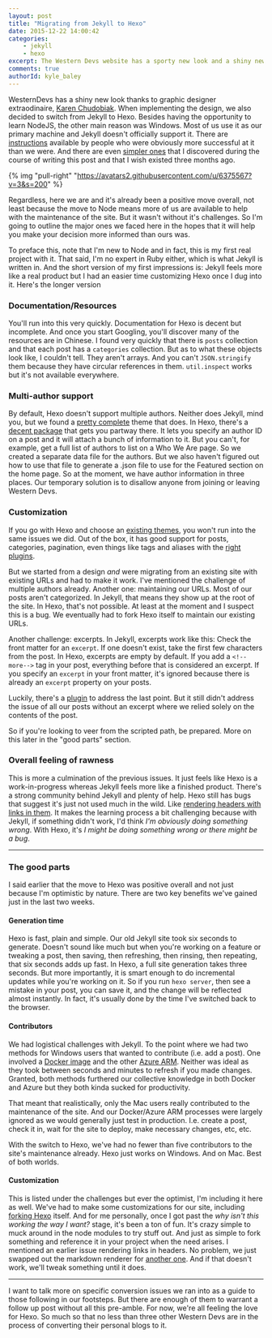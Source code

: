 ```yaml
---
layout: post
title: "Migrating from Jekyll to Hexo"
date: 2015-12-22 14:00:42
categories: 
    - jekyll
    - hexo
excerpt: The Western Devs website has a sporty new look and a shiny new technology behind it. In this post, we'll look at the good and bad with migrating from Jekyll to Hexo
comments: true
authorId: kyle_baley
---
```


WesternDevs has a shiny new look thanks to graphic designer extraodinaire, [Karen Chudobiak](http://www.karenchudobiak.ca/). When implementing the design, we also decided to switch from Jekyll to Hexo. Besides having the opportunity to learn NodeJS, the other main reason was Windows. Most of us use it as our primary machine and Jekyll doesn't officially support it. There are [instructions](http://jekyll-windows.juthilo.com/) available by people who were obviously more successful at it than we were. And there are even [simpler ones](https://davidburela.wordpress.com/2015/11/28/easily-install-jekyll-on-windows-with-3-command-prompt-entries-and-chocolatey/) that I discovered during the course of writing this post and that I wish existed three months ago.

{% img "pull-right" "https://avatars2.githubusercontent.com/u/6375567?v=3&s=200" %}

Regardless, here we are and it's already been a positive move overall, not least because the move to Node means more of us are available to help with the maintenance of the site. But it wasn't without it's challenges. So I'm going to outline the major ones we faced here in the hopes that it will help you make your decision more informed than ours was.

To preface this, note that I'm new to Node and in fact, this is my first real project with it. That said, I'm no expert in Ruby either, which is what Jekyll is written in. And the short version of my first impressions is: Jekyll feels more like a real product but I had an easier time customizing Hexo once I dug into it. Here's the longer version

### Documentation/Resources

You'll run into this very quickly. Documentation for Hexo is decent but incomplete. And once you start Googling, you'll discover many of the resources are in Chinese. I found very quickly that there is `posts` collection and that each post has a `categories` collection. But as to what these objects look like, I couldn't tell. They aren't arrays. And you can't `JSON.stringify` them because they have circular references in them. `util.inspect` works but it's not available everywhere.

### Multi-author support

By default, Hexo doesn't support multiple authors. Neither does Jekyll, mind you, but we found a [pretty complete](https://github.com/mmistakes/minimal-mistakes) theme that does. In Hexo, there's a [decent package](https://www.npmjs.com/package/hexo-multiauthor) that gets you partway there. It lets you specify an author ID on a post and it will attach a bunch of information to it. But you can't, for example, get a full list of authors to list on a Who We Are page. So we created a separate data file for the authors. But we also haven't figured out how to use that file to generate a .json file to use for the Featured section on the home page. So at the moment, we have author information in three places. Our temporary solution is to disallow anyone from joining or leaving Western Devs.

### Customization

If you go with Hexo and choose an [existing themes](https://hexo.io/themes/), you won't run into the same issues we did. Out of the box, it has good support for posts, categories, pagination, even things like tags and aliases with the [right plugins](https://hexo.io/plugins/).

But we started from a design *and* were migrating from an existing site with existing URLs and had to make it work. I've mentioned the challenge of multiple authors already. Another one: maintaining our URLs. Most of our posts aren't categorized. In Jekyll, that means they show up at the root of the site. In Hexo, that's not possible. At least at the moment and I suspect this is a bug. We eventually had to fork Hexo itself to maintain our existing URLs.

Another challenge: excerpts. In Jekyll, excerpts work like this: Check the front matter for an `excerpt`. If one doesn't exist, take the first few characters from the post. In Hexo, excerpts are empty by default. If you add a `<!--more-->` tag in your post, everything before that is considered an excerpt. If you specify an `excerpt` in your front matter, it's ignored because there is already an `excerpt` property on your posts.

Luckily, there's a [plugin](https://github.com/lalunamel/hexo-front-matter-excerpt) to address the last point. But it still didn't address the issue of all our posts without an excerpt where we relied solely on the contents of the post.

So if you're looking to veer from the scripted path, be prepared. More on this later in the "good parts" section.

### Overall feeling of rawness

This is more a culmination of the previous issues. It just feels like Hexo is a work-in-progress whereas Jekyll feels more like a finished product. There's a strong community behind Jekyll and plenty of help. Hexo still has bugs that suggest it's just not used much in the wild. Like [rendering headers with links in them](https://github.com/hexojs/hexo-renderer-marked/issues/16). It makes the learning process a bit challenging because with Jekyll, if something didn't work, I'd think _I'm obviously doing something wrong_. With Hexo, it's _I might be doing something wrong or there might be a bug_.

---

### The good parts

I said earlier that the move to Hexo was positive overall and not just because I'm optimistic by nature. There are two key benefits we've gained just in the last two weeks.

#### Generation time

Hexo is fast, plain and simple. Our old Jekyll site took six seconds to generate. Doesn't sound like much but when you're working on a feature or tweaking a post, then saving, then refreshing, then rinsing, then repeating, that six seconds adds up fast. In Hexo, a full site generation takes three seconds. But more importantly, it is smart enough to do incremental updates while you're working on it. So if you run `hexo server`, then see a mistake in your post, you can save it, and the change will be reflected almost instantly. In fact, it's usually done by the time I've switched back to the browser.

#### Contributors

We had logistical challenges with Jekyll. To the point where we had two methods for Windows users that wanted to contribute (i.e. add a post). One involved a [Docker image](http://www.westerndevs.com/docker-and-western-devs/) and the other [Azure ARM](http://www.westerndevs.com/using-azure-arm-to-deploy-a-docker-container/). Neither was ideal as they took between seconds and minutes to refresh if you made changes. Granted, both methods furthered our collective knowledge in both Docker and Azure but they both kinda sucked for productivity.

That meant that realistically, only the Mac users really contributed to the maintenance of the site. And our Docker/Azure ARM processes were largely ignored as we would generally just test in production. I.e. create a post, check it in, wait for the site to deploy, make necessary changes, etc, etc.

With the switch to Hexo, we've had no fewer than five contributors to the site's maintenance already. Hexo just works on Windows. And on Mac. Best of both worlds.

#### Customization

This is listed under the challenges but ever the optimist, I'm including it here as well. We've had to make some customizations for our site, including [forking Hexo](https://github.com/westerndevs/hexo) itself. And for me personally, once I got past the _why isn't this working the way I want?_ stage, it's been a ton of fun. It's crazy simple to muck around in the node modules to try stuff out. And just as simple to fork something and reference it in your project when the need arises. I mentioned an earlier issue rendering links in headers. No problem, we just swapped out the markdown renderer for [another one](https://github.com/celsomiranda/hexo-renderer-markdown-it). And if that doesn't work, we'll tweak something until it does.

---
I want to talk more on specific conversion issues we ran into as a guide to those following in our footsteps. But there are enough of them to warrant a follow up post without all this pre-amble. For now, we're all feeling the love for Hexo. So much so that no less than three other Western Devs are in the process of converting their personal blogs to it.